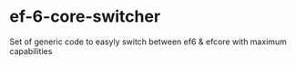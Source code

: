# ef-6-core-switcher
Set of generic code to easyly switch between ef6 &amp; efcore with maximum capabilities
